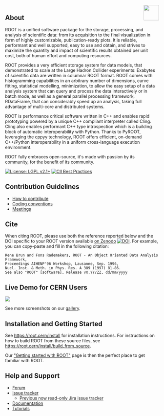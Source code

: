 <img src="https://root-forum.cern.ch/uploads/default/original/2X/3/3fb82b650635bc6d61461f3c47f41786afad4548.png" align="right"  height="50"/>

## About

ROOT is a unified software package for the storage, processing, and analysis of 
scientific data: from its acquisition to the final visualization in form of highly 
customizable, publication-ready plots. It is reliable, performant and well supported,
easy to use and obtain, and strives to maximize the quantity and impact of scientific 
results obtained per unit cost, both of human effort and computing resources.

ROOT provides a very efficient storage system for data models, 
that demonstrated to scale at the Large Hadron Collider experiments: Exabytes 
of scientific data are written in columnar ROOT format.
ROOT comes with histogramming capabilities in an arbitrary number of 
dimensions, curve fitting, statistical modelling, minimization, to allow
the easy setup of a data analysis system that can query and process the data
interactively or in batch mode, as well as a general parallel processing
framework, RDataFrame, that can considerably speed up an analysis, taking 
full advantage of multi-core and distributed systems.

ROOT is performance critical software written in C++ and enables rapid prototyping 
powered by a unique C++ compliant interpreter called Cling. 
Cling also enables performant C++ type introspection which is a building block of automatic 
interoperability with Python. Thanks to PyROOT, leveraging the cppyy technology, 
ROOT offers efficient, on-demand C++/Python interoperability in a uniform cross-language 
execution environment.

ROOT fully embraces open-source, it's made with passion by its community,
for the benefit of its community.

[![License: LGPL v2.1+](https://img.shields.io/badge/License-LGPL%20v2.1+-blue.svg)](https://www.gnu.org/licenses/lgpl.html)
[![CII Best Practices](https://bestpractices.coreinfrastructure.org/projects/5060/badge)](https://bestpractices.coreinfrastructure.org/projects/5060)

## Contribution Guidelines
- [How to contribute](https://github.com/root-project/root/blob/master/CONTRIBUTING.md)
- [Coding conventions](https://root.cern/coding-conventions)
- [Meetings](https://root.cern/meetings)

## Cite
When citing ROOT, please use both the reference reported below and the DOI specific to your ROOT version available [on Zenodo](https://zenodo.org/badge/latestdoi/10994345) [![DOI](https://zenodo.org/badge/10994345.svg)](https://zenodo.org/badge/latestdoi/10994345). For example, you can copy-paste and fill in the following citation:

    Rene Brun and Fons Rademakers, ROOT - An Object Oriented Data Analysis Framework,
    Proceedings AIHENP'96 Workshop, Lausanne, Sep. 1996,
    Nucl. Inst. & Meth. in Phys. Res. A 389 (1997) 81-86.
    See also "ROOT" [software], Release vX.YY/ZZ, dd/mm/yyyy

## Live Demo for CERN Users
[![](https://img.shields.io/badge/Launch-SWAN-orange)](http://cern.ch/swanserver/cgi-bin/go?projurl=https://github.com/cernphsft/rootbinder.git)

See more screenshots on our [gallery](https://root.cern/gallery).

## Installation and Getting Started
See https://root.cern/install for installation instructions.
For instructions on how to build ROOT from these source files, see https://root.cern/install/build_from_source.

Our ["Getting started with ROOT"](https://root.cern/get_started) page is then the perfect place to get familiar with ROOT.

## Help and Support
- [Forum](https://root.cern/forum/)
- [Issue tracker](https://github.com/root-project/root/issues)
  * [Previous now read-only Jira issue tracker](https://sft.its.cern.ch/jira/projects/ROOT/issues/ROOT-5820?filter=allopenissues)
- [Documentation](https://root.cern/guides/reference-guide)
- [Tutorials](https://root.cern/doc/master/group__Tutorials.html)

